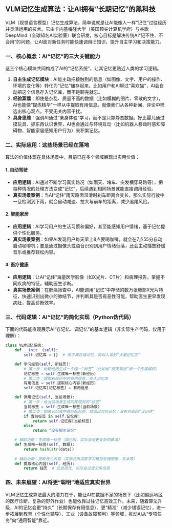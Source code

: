 ## VLM记忆生成算法：让AI拥有“长期记忆”的黑科技

VLM（视觉语言模型）记忆生成算法，简单说就是让AI能像人一样“记住”过往经历并灵活运用的技术。它由卡内基梅隆大学（美国顶尖计算机学府）与谷歌DeepMind（全球知名AI实验室）联合研发，核心目标是解决传统AI“记不住、不会用”的问题，让AI面对新任务时能快速调用旧知识，提升自主学习和决策能力。


### 一、核心概念：AI“记忆”的三大关键能力
这三个核心模块共同构成了AI的“记忆系统”，让其记忆更贴近人类的学习逻辑。
1.  **自主生成记忆模块**：AI能主动把接触到的信息（如图像、文字、用户的操作、环境的变化等）转化为“记忆”储存起来。比如用户和AI聊过“喜欢猫”，AI会自动把这个信息存入记忆库，而不是聊完就忘。
2.  **经验蒸馏**：即使是杂乱、质量不高的数据（比如模糊的图片、零散的文字），AI也能像“提炼精华”一样从中提取有用信息。就像我们从各种新闻、评论中筛选出核心观点，不受无关内容干扰。
3.  **具身思维**：强调AI通过“亲身体验”学习，而不是只靠静态数据。好比婴儿通过摸玩具、抓东西认识世界，AI也会通过与环境互动（比如机器人移动时感知障碍物、智能家居感知用户行为）来积累记忆。


### 二、实际应用：这些场景已经在落地
算法的价值体现在具体场景中，目前已在多个领域展现出实用价值：
#### 1. 自动驾驶
- **应用逻辑**：AI通过不断学习真实路况（如雨天、堵车、突发横穿马路等），把每种情况的处理方法变成“记忆”，后续遇到相同场景就能直接调用经验。
- **真实场景案例**：当AI“记住”雨天路面湿滑时刹车距离会变长，那么实际行驶中一旦检测到下雨，就会自动减速、拉大与前车的距离，减少追尾风险。

#### 2. 智能家居
- **应用逻辑**：AI学习用户的生活习惯和偏好，甚至能感知用户情绪，基于记忆提供个性化服务。
- **真实场景案例**：如果AI发现用户每天早上8点要喝咖啡，就会在7点55分自动启动咖啡机；要是通过摄像头或语音识别到用户情绪低落，还会主动播放舒缓音乐或推荐轻松内容。

#### 3. 医疗健康
- **应用逻辑**：让AI“记住”海量医学影像（如X光片、CT片）和病理报告，掌握不同疾病的特征，辅助医生诊断。
- **真实场景案例**：在肺癌筛查中，AI能调用“记忆”中存储的数万张肺部X光片特征，快速识别出微小的肺结节，并判断其是否有恶性可能，帮助医生更早发现病灶，提高诊断效率。


### 三、代码逻辑：AI“记忆”的简化实现（Python伪代码）
下面的代码能直观展示AI“存记忆、调记忆”的基本逻辑（非实际生产代码，仅用于理解）：
```python
class VLM记忆系统:
    def __init__(self):
        self.记忆库 = {}  # 用字典存储记忆，类似人类的“大脑记忆区”

    def 学习经验(self, 新经历):
        # 第一步：给新经历生成一个唯一“标签”（比如给“雨天驾驶”标一个专属编码）
        记忆标签 = self.生成唯一标签(新经历)
        # 第二步：提取新经历中的有用信息，存入记忆库
        有用信息 = self.提取核心内容(新经历)
        self.记忆库[记忆标签] = 有用信息

    def 调用记忆(self, 当前场景):
        # 第一步：给当前场景生成同样规则的“标签”
        当前标签 = self.生成唯一标签(当前场景)
        # 第二步：如果记忆库中有匹配标签，就调出对应记忆；没有则返回“没记住”
        if 当前标签 in self.记忆库:
            return self.记忆库[当前标签]
        else:
            return "没有相关记忆"

    # 辅助功能：生成唯一标签（简化版，实际会用更复杂的算法）
    def 生成唯一标签(self, 数据):
        return hash(str(data))
    
    # 辅助功能：提取核心内容（实际会用深度学习模型处理图像、文本等）
    def 提取核心内容(self, 经历):
        return 经历  # 此处简化，实际会过滤无用信息
```


### 四、未来展望：AI将更“聪明”地适应真实世界
VLM记忆生成算法最大的潜力在于，能让AI在数据不足的场景下（比如偏远地区的医疗诊断、复杂的野外作业）也能依靠过往记忆高效工作。未来，随着算法升级，AI的记忆会更“持久”（长期保存有用信息）、更“精准”（减少错误记忆），进一步拓展到教育（个性化辅导）、工业（设备故障预判）等领域，推动AI从“专项任务”向“通用智能”靠近。